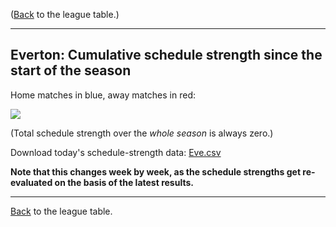 ---
---
([Back](/leagues/england-premier-league) to the league table.)

-----

## Everton: Cumulative schedule strength since the start of the season

Home matches in blue, away matches in red:


![](/assets/leagues/england-premier-league/2017/schedule-strengths/Eve.png)

(Total schedule strength over the *whole season* is always zero.)


Download today's schedule-strength data: [Eve.csv](/assets/leagues/england-premier-league/2017/schedule-strengths/Eve.csv)

**Note that this changes week by week, as the schedule strengths get re-evaluated on the
basis of the latest results.**

-----

[Back](/leagues/england-premier-league) to the league table.


